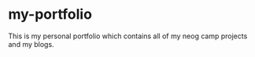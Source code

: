 # my-portfolio
This is my personal portfolio which contains all of my neog camp projects and my blogs.
